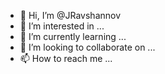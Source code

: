 - 👋 Hi, I’m @JRavshannov
- 👀 I’m interested in ...
- 🌱 I’m currently learning ...
- 💞️ I’m looking to collaborate on ...
- 📫 How to reach me ...

<!---
JRavshannov/JRavshannov is a ✨ special ✨ repository because its `README.md` (this file) appears on your GitHub profile.
You can click the Preview link to take a look at your changes.
--->
